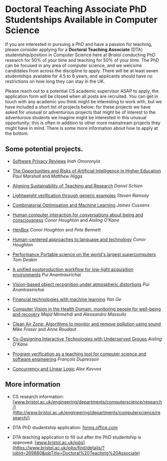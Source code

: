# Doctoral Teaching Associate PhD Studentships Available in Computer Science

If you are interested in pursuing a PhD and have a passion for
teaching, please consider applying for a **Doctoral Teaching Associate**
(DTA) studentship/position in Computer Science here at Bristol
conducting PhD research for 50% of your time and teaching for 50% of
your time. The PhD can be focused in any area of computer science, and
we welcome candidates from across the discipline to apply. There will
be at least seven studentships available for 4.5 to 6 years, and
applicants should have no restrictions on how long they can stay in
the UK.

Please reach out to a potential CS academic supervisor ASAP to apply,
the application form will be closed when all posts are recruited. You
can get in touch with any academic you think might be interesting to
work with, but we have included a short list of projects below: for
these projects we have asked for unusual or adventurous projects that
might be of interest to the adventurous students we imagine might be
interested in this unusual opportunity; this is often in addition to
other more mainstream projects they might have in mind. There is some
more information about how to apply at the bottom.

## Some potential projects.

* [Software Privacy Reviews](./2022_DTA/InahOmoronyia_Software.html) _Inah Omoronyia_

* [The Opportunities and Risks of Artificial Intelligence in Higher Education](./2022_DTA/PaulMarshall_Opportunities.html) _Paul Marshall_ and _Matthew Higgs_

* [Aligning Sustainability of Teaching and Research](./2022_DTA/DanSchien_Aligning.html) _Daniel Schien_

* [Lightweight verification through generic examples](./2022_DTA/StevenRamsay_Lightweight.html) _Steven Ramsay_

* [Combinatorial Optimisation and Machine Learning](./2022_DTA/JamesCussens_Combinatorial.html) _James Cussens_

* [Human computer interaction for conversations about being and consciousness](./2022_DTA/ConorHoughton_Human.html) _Conor Houghton_ and _Aisling O'Kane_

* [HenBox](./2022_DTA/ConorHoughton_Hen.html) _Conor Houghton_ and _Pete Bennett_

* [Human-centered approaches to language and technology](./2022_DTA/ConorHoughton_HumanCentered.html) _Conor Houghton_

* [Performance Portable science on the world's largest supercomputers](./2022_DTA/TomDeakin_Performance.html) _Tom Deakin_

* [A unified postproduction workflow for low-light acquisition environments](./2022_DTA/PuiAnantrasirichai_A.html) _Pui Anantrasirichai_

* [Vision-based object recognition under atmospheric distortions](./2022_DTA/PuiAnantrasirichai_Vision.html) _Pui Anantrasirichai_

* [Financial technologies with machine learning](./2022_DTA/YanGe_Financial.html) _Yan Ge_

* [Computer Vision in the Health Domain: monitoring people for well-being and recovery](./2022_DTA/MajidMirmehdi_Computer.html) _Majid Mirmehdi_ and _Alessandro Massullo_

* [Clean Air Zone: Algorithms to monitor and remove pollution using sound](./2022_DTA/MikeFraser_Clean.html) _Mike Fraser_ and _Anne Roudaut_

* [Co-Designing Interactive Technologies with Underserved Groups](./2022_DTA/AislingOKane_Co.html) _Aisling O'Kane_

* [Program verification as a teaching tool for computer science and software engineering](./2022_DTA/FrancoisDupressoir_Program.html) _François Dupressoir_

* [Concurrency and Linear Logic](./2022_DTA/AlexKavvos_CLL.html) _Alex Kavvos_

## More information

* CS research information: [www.bristol.ac.uk/engineering/departments/computerscience/research/](http://www.bristol.ac.uk/engineering/departments/computerscience/research/)

* DTA PhD studentship application: [forms.office.com](https://forms.office.com/Pages/ResponsePage.aspx?id=MH_ksn3NTkql2rGM8aQVG3CvCq59JBtOu3Nesu9H03VURjVGMkZWSjQ5MU9MTzVFTllRNllBTFlSRy4u)

* DTA teaching application to fill out after the PhD studentship is approved: [www.bristol.ac.uk/jobs](https://www.bristol.ac.uk/jobs/find/details/?jobId=269880&jobTitle=Doctoral%20Teaching%20Associate)



